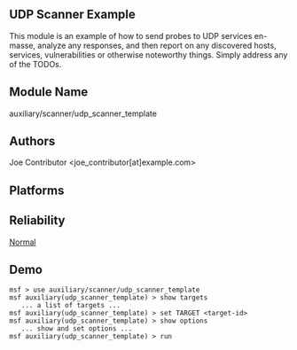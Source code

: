 ## UDP Scanner Example

This module is an example of how to send probes to UDP 
services en-masse, analyze any responses, and then report on 
any discovered hosts, services, vulnerabilities or otherwise 
noteworthy things. Simply address any of the TODOs.


## Module Name
auxiliary/scanner/udp_scanner_template

## Authors
Joe Contributor <joe_contributor[at]example.com>





## Platforms


## Reliability
[Normal](https://github.com/rapid7/metasploit-framework/wiki/Exploit-Ranking)

## Demo

```
msf > use auxiliary/scanner/udp_scanner_template
msf auxiliary(udp_scanner_template) > show targets
   ... a list of targets ...
msf auxiliary(udp_scanner_template) > set TARGET <target-id>
msf auxiliary(udp_scanner_template) > show options
   ... show and set options ...
msf auxiliary(udp_scanner_template) > run
```
    
    